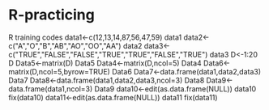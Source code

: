 # R-practicing
R training codes 
data1<-c(12,13,14,87,56,47,59)
data1
data2<-c("A","O","B","AB","AO","OO","AA")
data2
data3<-c("TRUE","FALSE","FALSE","TRUE","TRUE","FALSE","TRUE")
data3
D<-1:20
D
Data5<-matrix(D)
Data5
Data4<-matrix(D,ncol=5)
Data4
Data6<-matrix(D,ncol=5,byrow=TRUE)
Data6
Data7<-data.frame(data1,data2,data3)
Data7
Data8<-data.frame(data1,data2,data3,ncol=3)
Data8
Data9<-data.frame(data1,ncol=3)
Data9
data10<-edit(as.data.frame(NULL))
data10
fix(data10)
data11<-edit(as.data.frame(NULL))
data11
fix(data11)

